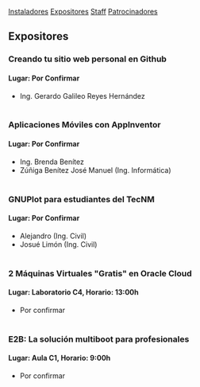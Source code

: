 [Instaladores](./instaladores.md) [Expositores](./expositores) [Staff](./staff.md) [Patrocinadores](./patrocinadores.md)

## Expositores

### Creando tu sitio web personal en Github
#### Lugar: Por Confirmar
- Ing. Gerardo Galileo Reyes Hernández <br><br>


### Aplicaciones Móviles con AppInventor
#### Lugar: Por Confirmar
- Ing. Brenda Benítez
- Zúñiga Benítez José Manuel (Ing. Informática)<br><br>


### GNUPlot para estudiantes del TecNM
#### Lugar: Por Confirmar
- Alejandro (Ing. Civil)
- Josué Limón (Ing. Civil)<br><br>


### 2 Máquinas Virtuales "Gratis" en Oracle Cloud
#### Lugar: Laboratorio C4, Horario: 13:00h
- Por confirmar<br><br>


### E2B: La solución multiboot para profesionales
#### Lugar: Aula C1, Horario: 9:00h
- Por confirmar<br><br>
